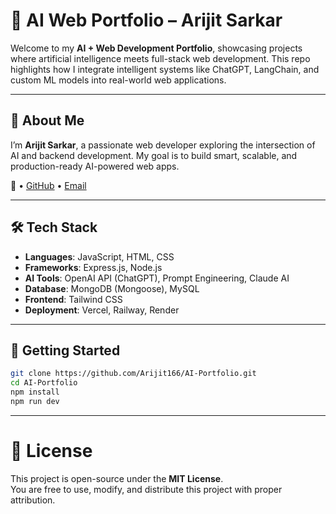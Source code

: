 # 🧠 AI Web Portfolio – Arijit Sarkar

Welcome to my **AI + Web Development Portfolio**, showcasing projects where artificial intelligence meets full-stack web development. This repo highlights how I integrate intelligent systems like ChatGPT, LangChain, and custom ML models into real-world web applications.

---

## 🚀 About Me

I’m **Arijit Sarkar**, a passionate web developer exploring the intersection of AI and backend development. My goal is to build smart, scalable, and production-ready AI-powered web apps.

🔗 • [GitHub](https://github.com/Arijit166) • [Email](mailto:arijit.sarkar7156@gmail.com)

---

## 🛠️ Tech Stack

- **Languages**: JavaScript, HTML, CSS  
- **Frameworks**: Express.js, Node.js  
- **AI Tools**: OpenAI API (ChatGPT), Prompt Engineering, Claude AI  
- **Database**: MongoDB (Mongoose), MySQL  
- **Frontend**: Tailwind CSS  
- **Deployment**: Vercel, Railway, Render

---

## 🚧 Getting Started

```bash
git clone https://github.com/Arijit166/AI-Portfolio.git
cd AI-Portfolio
npm install
npm run dev
```

---

# 📄 License

This project is open-source under the **MIT License**.  
You are free to use, modify, and distribute this project with proper attribution.

